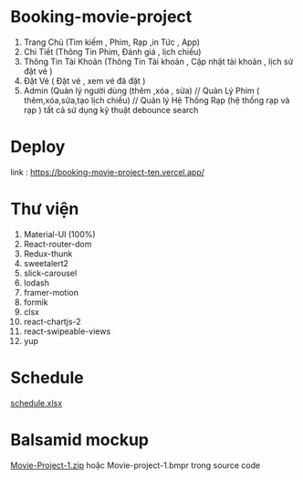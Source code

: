

# Booking-movie-project
1. Trang Chủ (Tìm kiếm , Phim, Rạp ,in Tức , App)
2. Chi Tiết (Thông Tin Phim, Đánh giá , lịch chiếu)
3. Thông Tin Tài Khoản (Thông Tin Tài khoản , Cập nhật tài khoản , lịch sử đặt vé )
4. Đặt Vé ( Đặt vé , xem vé đã đặt )
5. Admin (Quản lý người dùng (thêm ,xóa , sửa) // Quản Lý Phim ( thêm,xóa,sửa,tạo lịch chiếu) // Quản lý Hệ Thống Rạp (hệ thống rạp và rạp )
tất cả sử dụng kỹ thuật debounce search
# Deploy
link : https://booking-movie-project-ten.vercel.app/
# Thư viện 
1. Material-UI (100%)
2. React-router-dom
3. Redux-thunk
4. sweetalert2
5. slick-carousel
6. lodash
7. framer-motion
8. formik
9. clsx
10. react-chartjs-2
11. react-swipeable-views
12. yup
# Schedule
[schedule.xlsx](https://github.com/hnn080196/booking-movie-project/files/7297944/schedule.xlsx)
# Balsamid mockup
[Movie-Project-1.zip](https://github.com/hnn080196/booking-movie-project/files/7297955/Movie-Project-1.zip)
hoặc Movie-project-1.bmpr trong source code
